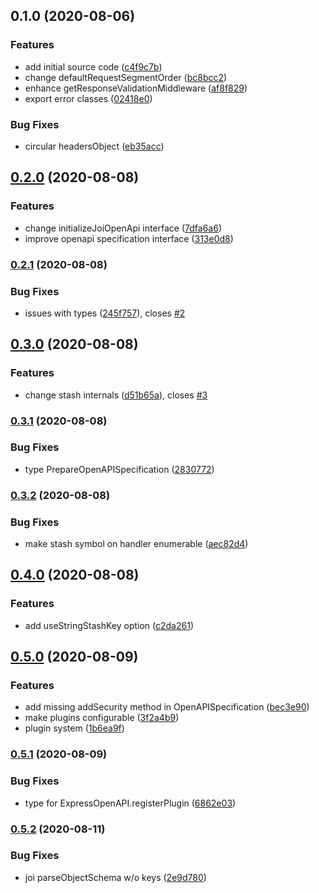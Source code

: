 ## 0.1.0 (2020-08-06)


### Features

* add initial source code ([c4f9c7b](https://github.com/MunifTanjim/express-joi-openapi/commit/c4f9c7bf5917228532d78212832fdd600db53528))
* change defaultRequestSegmentOrder ([bc8bcc2](https://github.com/MunifTanjim/express-joi-openapi/commit/bc8bcc2baf4045e5bef1f9fa130424d040e509f5))
* enhance getResponseValidationMiddleware ([af8f829](https://github.com/MunifTanjim/express-joi-openapi/commit/af8f8298e1554f54864837a7559fcfad437acda9))
* export error classes ([02418e0](https://github.com/MunifTanjim/express-joi-openapi/commit/02418e01408812a4699a369735a3f9086befea3f))


### Bug Fixes

* circular headersObject ([eb35acc](https://github.com/MunifTanjim/express-joi-openapi/commit/eb35acca653ad44b73887b529c10a752440190f7))

## [0.2.0](https://github.com/MunifTanjim/express-joi-openapi/compare/0.1.0...0.2.0) (2020-08-08)


### Features

* change initializeJoiOpenApi interface ([7dfa6a6](https://github.com/MunifTanjim/express-joi-openapi/commit/7dfa6a6229a0cd6276569c6c9c8cb234e21bde65))
* improve openapi specification interface ([313e0d8](https://github.com/MunifTanjim/express-joi-openapi/commit/313e0d8b2acd4c207ebd0fc3a34ceeeeddbad619))

### [0.2.1](https://github.com/MunifTanjim/express-joi-openapi/compare/0.2.0...0.2.1) (2020-08-08)


### Bug Fixes

* issues with types ([245f757](https://github.com/MunifTanjim/express-joi-openapi/commit/245f7572f4c481b7a47b3c60e7f3035a1dc5d111)), closes [#2](https://github.com/MunifTanjim/express-joi-openapi/issues/2)

## [0.3.0](https://github.com/MunifTanjim/express-joi-openapi/compare/0.2.1...0.3.0) (2020-08-08)


### Features

* change stash internals ([d51b65a](https://github.com/MunifTanjim/express-joi-openapi/commit/d51b65afc0ed43f9a2c5fbc8be8dced64e45754c)), closes [#3](https://github.com/MunifTanjim/express-joi-openapi/issues/3)

### [0.3.1](https://github.com/MunifTanjim/express-joi-openapi/compare/0.3.0...0.3.1) (2020-08-08)


### Bug Fixes

* type PrepareOpenAPISpecification ([2830772](https://github.com/MunifTanjim/express-joi-openapi/commit/283077223525339a922cbe736a42b8394f0ab79a))

### [0.3.2](https://github.com/MunifTanjim/express-joi-openapi/compare/0.3.1...0.3.2) (2020-08-08)


### Bug Fixes

* make stash symbol on handler enumerable ([aec82d4](https://github.com/MunifTanjim/express-joi-openapi/commit/aec82d41c4449e24f8196170fb12e5639b4587e9))

## [0.4.0](https://github.com/MunifTanjim/express-joi-openapi/compare/0.3.2...0.4.0) (2020-08-08)


### Features

* add useStringStashKey option ([c2da261](https://github.com/MunifTanjim/express-joi-openapi/commit/c2da2618f5e085f07a633b21f6170fcf4a883521))

## [0.5.0](https://github.com/MunifTanjim/express-joi-openapi/compare/0.4.0...0.5.0) (2020-08-09)


### Features

* add missing addSecurity method in OpenAPISpecification ([bec3e90](https://github.com/MunifTanjim/express-joi-openapi/commit/bec3e90665a52e431529d1ffa983810584eb8135))
* make plugins configurable ([3f2a4b9](https://github.com/MunifTanjim/express-joi-openapi/commit/3f2a4b9b9c1346e1c34cc75f6e4dea92d2db64c3))
* plugin system ([1b6ea9f](https://github.com/MunifTanjim/express-joi-openapi/commit/1b6ea9f1195af9204d5c9e1112a31ffc622db297))

### [0.5.1](https://github.com/MunifTanjim/express-joi-openapi/compare/0.5.0...0.5.1) (2020-08-09)


### Bug Fixes

* type for ExpressOpenAPI.registerPlugin ([6862e03](https://github.com/MunifTanjim/express-joi-openapi/commit/6862e036eca8826ddbd237acdb7eac0adf62deeb))

### [0.5.2](https://github.com/MunifTanjim/express-joi-openapi/compare/0.5.1...0.5.2) (2020-08-11)


### Bug Fixes

* joi parseObjectSchema w/o keys ([2e9d780](https://github.com/MunifTanjim/express-joi-openapi/commit/2e9d78087592e7463d6bd7ac7901f8630ebc1cb1))

